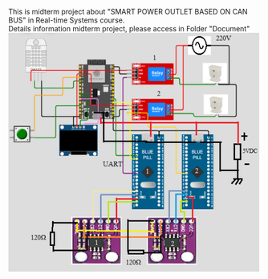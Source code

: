 This is midterm project about "SMART POWER OUTLET BASED ON CAN BUS" in Real-time Systems course.  
Details information midterm project, please access in Folder "Document"
![Realme Logo](Document/circuit.png)
